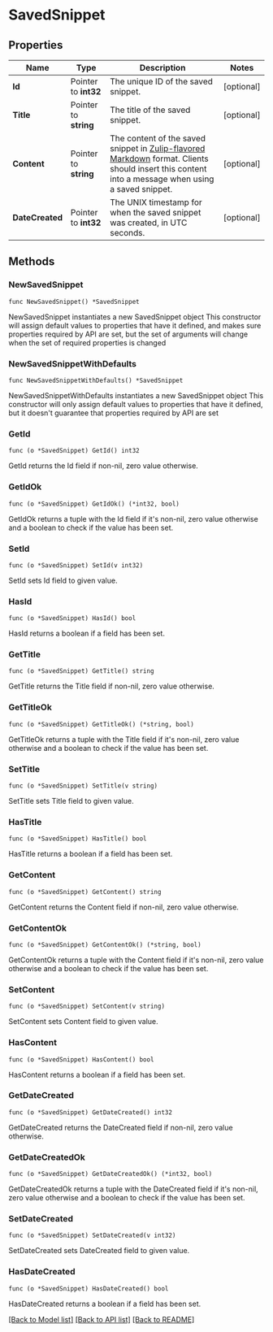 # SavedSnippet

## Properties

Name | Type | Description | Notes
------------ | ------------- | ------------- | -------------
**Id** | Pointer to **int32** | The unique ID of the saved snippet.  | [optional] 
**Title** | Pointer to **string** | The title of the saved snippet.  | [optional] 
**Content** | Pointer to **string** | The content of the saved snippet in [Zulip-flavored Markdown](/help/format-your-message-using-markdown) format.  Clients should insert this content into a message when using a saved snippet.  | [optional] 
**DateCreated** | Pointer to **int32** | The UNIX timestamp for when the saved snippet was created, in UTC seconds.  | [optional] 

## Methods

### NewSavedSnippet

`func NewSavedSnippet() *SavedSnippet`

NewSavedSnippet instantiates a new SavedSnippet object
This constructor will assign default values to properties that have it defined,
and makes sure properties required by API are set, but the set of arguments
will change when the set of required properties is changed

### NewSavedSnippetWithDefaults

`func NewSavedSnippetWithDefaults() *SavedSnippet`

NewSavedSnippetWithDefaults instantiates a new SavedSnippet object
This constructor will only assign default values to properties that have it defined,
but it doesn't guarantee that properties required by API are set

### GetId

`func (o *SavedSnippet) GetId() int32`

GetId returns the Id field if non-nil, zero value otherwise.

### GetIdOk

`func (o *SavedSnippet) GetIdOk() (*int32, bool)`

GetIdOk returns a tuple with the Id field if it's non-nil, zero value otherwise
and a boolean to check if the value has been set.

### SetId

`func (o *SavedSnippet) SetId(v int32)`

SetId sets Id field to given value.

### HasId

`func (o *SavedSnippet) HasId() bool`

HasId returns a boolean if a field has been set.

### GetTitle

`func (o *SavedSnippet) GetTitle() string`

GetTitle returns the Title field if non-nil, zero value otherwise.

### GetTitleOk

`func (o *SavedSnippet) GetTitleOk() (*string, bool)`

GetTitleOk returns a tuple with the Title field if it's non-nil, zero value otherwise
and a boolean to check if the value has been set.

### SetTitle

`func (o *SavedSnippet) SetTitle(v string)`

SetTitle sets Title field to given value.

### HasTitle

`func (o *SavedSnippet) HasTitle() bool`

HasTitle returns a boolean if a field has been set.

### GetContent

`func (o *SavedSnippet) GetContent() string`

GetContent returns the Content field if non-nil, zero value otherwise.

### GetContentOk

`func (o *SavedSnippet) GetContentOk() (*string, bool)`

GetContentOk returns a tuple with the Content field if it's non-nil, zero value otherwise
and a boolean to check if the value has been set.

### SetContent

`func (o *SavedSnippet) SetContent(v string)`

SetContent sets Content field to given value.

### HasContent

`func (o *SavedSnippet) HasContent() bool`

HasContent returns a boolean if a field has been set.

### GetDateCreated

`func (o *SavedSnippet) GetDateCreated() int32`

GetDateCreated returns the DateCreated field if non-nil, zero value otherwise.

### GetDateCreatedOk

`func (o *SavedSnippet) GetDateCreatedOk() (*int32, bool)`

GetDateCreatedOk returns a tuple with the DateCreated field if it's non-nil, zero value otherwise
and a boolean to check if the value has been set.

### SetDateCreated

`func (o *SavedSnippet) SetDateCreated(v int32)`

SetDateCreated sets DateCreated field to given value.

### HasDateCreated

`func (o *SavedSnippet) HasDateCreated() bool`

HasDateCreated returns a boolean if a field has been set.


[[Back to Model list]](../README.md#documentation-for-models) [[Back to API list]](../README.md#documentation-for-api-endpoints) [[Back to README]](../README.md)


